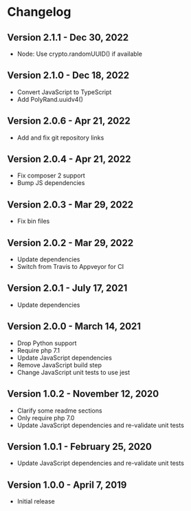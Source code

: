 # Changelog

## Version 2.1.1 - Dec 30, 2022

-   Node: Use crypto.randomUUID() if available

## Version 2.1.0 - Dec 18, 2022

-   Convert JavaScript to TypeScript
-   Add PolyRand.uuidv4()

## Version 2.0.6 - Apr 21, 2022

-   Add and fix git repository links

## Version 2.0.4 - Apr 21, 2022

-   Fix composer 2 support
-   Bump JS dependencies

## Version 2.0.3 - Mar 29, 2022

-   Fix bin files

## Version 2.0.2 - Mar 29, 2022

-   Update dependencies
-   Switch from Travis to Appveyor for CI

## Version 2.0.1 - July 17, 2021

-   Update dependencies

## Version 2.0.0 - March 14, 2021

-   Drop Python support
-   Require php 7.1
-   Update JavaScript dependencies
-   Remove JavaScript build step
-   Change JavaScript unit tests to use jest

## Version 1.0.2 - November 12, 2020

-   Clarify some readme sections
-   Only require php 7.0
-   Update JavaScript dependencies and re-validate unit tests

## Version 1.0.1 - February 25, 2020

-   Update JavaScript dependencies and re-validate unit tests

## Version 1.0.0 - April 7, 2019

-   Initial release
